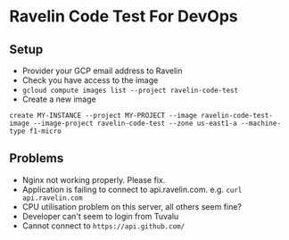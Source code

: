 Ravelin Code Test For DevOps
============================

## Setup
* Provider your GCP email address to Ravelin
* Check you have access to the image
* `gcloud compute images list --project ravelin-code-test`
* Create a new image
```
create MY-INSTANCE --project MY-PROJECT --image ravelin-code-test-image --image-project ravelin-code-test --zone us-east1-a --machine-type f1-micro
```

## Problems
* Nginx not working properly. Please fix.
* Application is failing to connect to api.ravelin.com. e.g. `curl api.ravelin.com`
* CPU utilisation problem on this server, all others seem fine?
* Developer can't seem to login from Tuvalu
* Cannot connect to `https://api.github.com/`
